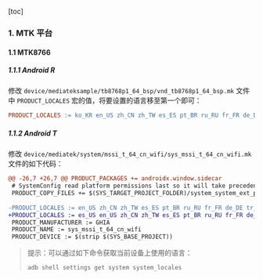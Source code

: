[toc]

### 1. MTK 平台

#### 1.1 MTK8766

##### 1.1.1 Android R

修改 `device/mediateksample/tb8768p1_64_bsp/vnd_tb8768p1_64_bsp.mk` 文件中 `PRODUCT_LOCALES` 宏的值，将要设置的语言移至第一个即可：

```makefile
PRODUCT_LOCALES := ko_KR en_US zh_CN zh_TW es_ES pt_BR ru_RU fr_FR de_DE tr_TR vi_VN ms_MY in_ID th_TH it_IT ar_EG hi_IN bn_IN ur_PK fa_IR pt_PT nl_NL el_GR hu_HU tl_PH ro_RO cs_CZ km_KH iw_IL my_MM pl_PL es_US bg_BG hr_HR lv_LV lt_LT sk_SK uk_UA de_AT da_DK fi_FI nb_NO sv_SE en_GB hy_AM zh_HK et_EE ja_JP kk_KZ sr_RS sl_SI ca_ES
```

##### 1.1.2 Android T

修改 `device/mediatek/system/mssi_t_64_cn_wifi/sys_mssi_t_64_cn_wifi.mk` 文件的如下代码：

```diff
@@ -26,7 +26,7 @@ PRODUCT_PACKAGES += androidx.window.sidecar
 # SystemConfig read platform permissions last so it will take precedence
 PRODUCT_COPY_FILES += $(SYS_TARGET_PROJECT_FOLDER)/system_system_ext_platform.xml:$(TARGET_COPY_OUT_SYSTEM_EXT)/etc/permissions/platform.xml
 
-PRODUCT_LOCALES := en_US zh_CN zh_TW es_ES pt_BR ru_RU fr_FR de_DE tr_TR vi_VN ms_MY in_ID th_TH it_IT ar_EG hi_IN bn_IN ur_PK fa_IR pt_PT nl_NL el_GR hu_HU tl_PH ro_RO cs_CZ ko_KR km_KH iw_IL my_MM pl_PL es_US bg_BG hr_HR lv_LV lt_LT sk_SK uk_UA de_AT da_DK fi_FI nb_NO sv_SE en_GB hy_AM zh_HK et_EE ja_JP kk_KZ sr_RS sl_SI ca_ES
+PRODUCT_LOCALES := es_US en_US zh_CN zh_TW es_ES pt_BR ru_RU fr_FR de_DE tr_TR vi_VN ms_MY in_ID th_TH it_IT ar_EG hi_IN bn_IN ur_PK fa_IR pt_PT nl_NL el_GR hu_HU tl_PH ro_RO cs_CZ ko_KR km_KH iw_IL my_MM pl_PL bg_BG hr_HR lv_LV lt_LT sk_SK uk_UA de_AT da_DK fi_FI nb_NO sv_SE en_GB hy_AM zh_HK et_EE ja_JP kk_KZ sr_RS sl_SI ca_ES
 PRODUCT_MANUFACTURER := GHIA
 PRODUCT_NAME := sys_mssi_t_64_cn_wifi
 PRODUCT_DEVICE := $(strip $(SYS_BASE_PROJECT))
```

> 提示：可以通过如下命令获取当前设备上使用的语言：
>
> ```shell
> adb shell settings get system system_locales
> ```



